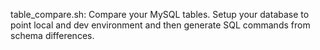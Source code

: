 table_compare.sh: Compare your MySQL tables. Setup your database to point local and dev environment and then generate SQL commands from schema differences.
